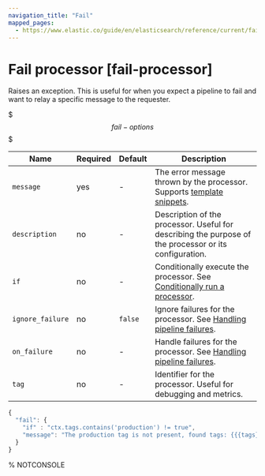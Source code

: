 ```yaml
---
navigation_title: "Fail"
mapped_pages:
  - https://www.elastic.co/guide/en/elasticsearch/reference/current/fail-processor.html
---
```


# Fail processor [fail-processor]


Raises an exception. This is useful for when you expect a pipeline to fail and want to relay a specific message to the requester.

$$$fail-options$$$

| Name | Required | Default | Description |
| --- | --- | --- | --- |
| `message` | yes | - | The error message thrown by the processor. Supports [template snippets](docs-content://manage-data/ingest/transform-enrich/ingest-pipelines.md#template-snippets). |
| `description` | no | - | Description of the processor. Useful for describing the purpose of the processor or its configuration. |
| `if` | no | - | Conditionally execute the processor. See [Conditionally run a processor](docs-content://manage-data/ingest/transform-enrich/ingest-pipelines.md#conditionally-run-processor). |
| `ignore_failure` | no | `false` | Ignore failures for the processor. See [Handling pipeline failures](docs-content://manage-data/ingest/transform-enrich/ingest-pipelines.md#handling-pipeline-failures). |
| `on_failure` | no | - | Handle failures for the processor. See [Handling pipeline failures](docs-content://manage-data/ingest/transform-enrich/ingest-pipelines.md#handling-pipeline-failures). |
| `tag` | no | - | Identifier for the processor. Useful for debugging and metrics. |

```js
{
  "fail": {
    "if" : "ctx.tags.contains('production') != true",
    "message": "The production tag is not present, found tags: {{{tags}}}"
  }
}
```
%  NOTCONSOLE

